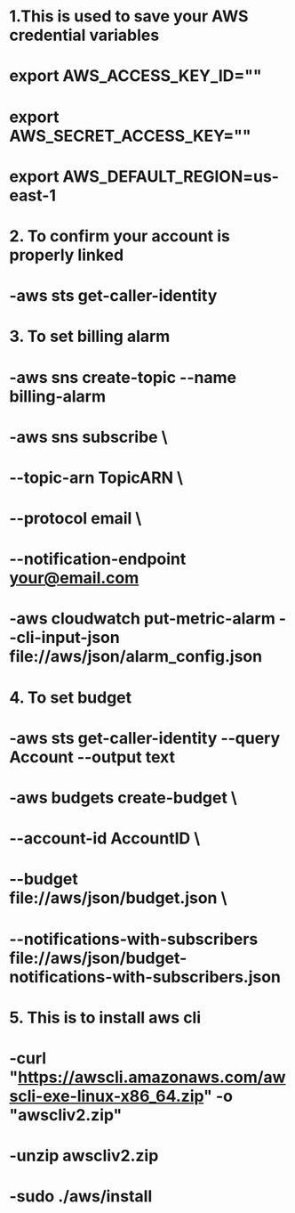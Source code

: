 # 1.This is used to save your AWS credential variables
# export AWS_ACCESS_KEY_ID=""
# export AWS_SECRET_ACCESS_KEY=""
# export AWS_DEFAULT_REGION=us-east-1

# 2. To confirm your account is properly linked 
# -aws sts get-caller-identity

# 3. To set billing alarm
# -aws sns create-topic --name billing-alarm
# -aws sns subscribe \
#     --topic-arn TopicARN \
#     --protocol email \
#     --notification-endpoint your@email.com
# -aws cloudwatch put-metric-alarm --cli-input-json file://aws/json/alarm_config.json

# 4. To set budget
# -aws sts get-caller-identity --query Account --output text
# -aws budgets create-budget \
#     --account-id AccountID \
#     --budget file://aws/json/budget.json \
#     --notifications-with-subscribers file://aws/json/budget-notifications-with-subscribers.json


# 5. This is to install aws cli
# -curl "https://awscli.amazonaws.com/awscli-exe-linux-x86_64.zip" -o "awscliv2.zip"
# -unzip awscliv2.zip
# -sudo ./aws/install
